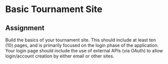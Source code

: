 Basic Tournament Site
=====================

Assignment
----------

Build the basics of your tournament site. This should include at least ten
(10) pages, and is primarily focused on the login phase of the application.
Your login page should include the use of external APIs (via OAuth) to allow
login/account creation by either email or other sites.

